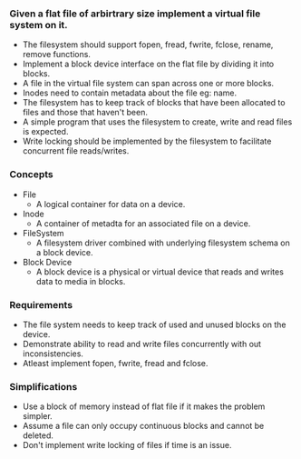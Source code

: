### Given a flat file of arbirtrary size implement a virtual file system on it.
- The filesystem should support fopen, fread, fwrite, fclose, rename, remove functions.
- Implement a block device interface on the flat file by dividing it into blocks.
- A file in the virtual file system can span across one or more blocks.
- Inodes need to contain metadata about the file eg: name.
- The filesystem has to keep track of blocks that have been allocated to files and those that haven't been.
- A simple program that uses the filesystem to create, write and read files is expected.
- Write locking should be implemented by the filesystem to facilitate concurrent file reads/writes.

### Concepts
- File
  * A logical container for data on a device.
- Inode
  * A container of metadta for an associated file on a device.
- FileSystem
  * A filesystem driver combined with underlying filesystem schema on a block device.
- Block Device
  * A block device is a physical or virtual device that reads and writes data to media in blocks.

### Requirements
- The file system needs to keep track of used and unused blocks on the device.
- Demonstrate ability to read and write files concurrently with out inconsistencies.
- Atleast implement fopen, fwrite, fread and fclose.

### Simplifications
- Use a block of memory instead of flat file if it makes the problem simpler.
- Assume a file can only occupy continuous blocks and cannot be deleted.
- Don't implement write locking of files if time is an issue.
